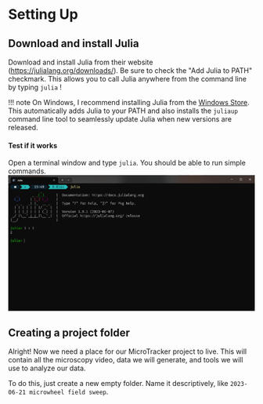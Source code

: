 # Setting Up

## Download and install Julia
Download and install Julia from their website (https://julialang.org/downloads/). Be sure to check the "Add Julia to PATH" checkmark. This allows you to call Julia anywhere from the command line by typing `julia` !

!!! note
    On Windows, I recommend installing Julia from the [Windows Store](https://apps.microsoft.com/store/detail/julia/9NJNWW8PVKMN?hl=en-us&gl=us). This automatically adds Julia to your PATH and also installs the `juliaup` command line tool to seamlessly update Julia when new versions are released.

#### Test if it works
Open a terminal window and type `julia`. You should be able to run simple commands.
![image showing julia basics](assets/opening%20julia.png)


## Creating a project folder
Alright! Now we need a place for our MicroTracker project to live. This will contain all the microscopy video, data we will generate, and tools we will use to analyze our data.

To do this, just create a new empty folder. Name it descriptively, like `2023-06-21 microwheel field sweep`.